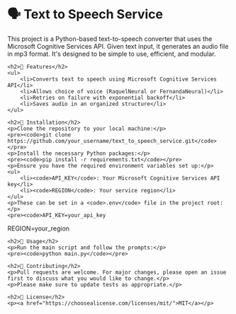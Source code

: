 
<body>
    <h1>🗣️ Text to Speech Service</h1>
    <p>This project is a Python-based text-to-speech converter that uses the Microsoft Cognitive Services API. Given text input, it generates an audio file in mp3 format. It's designed to be simple to use, efficient, and modular.</p>

    <h2>🚀 Features</h2>
    <ul>
        <li>Converts text to speech using Microsoft Cognitive Services API</li>
        <li>Allows choice of voice (RaquelNeural or FernandaNeural)</li>
        <li>Retries on failure with exponential backoff</li>
        <li>Saves audio in an organized structure</li>
    </ul>

    <h2>💽 Installation</h2>
    <p>Clone the repository to your local machine:</p>
    <pre><code>git clone https://github.com/your_username/text_to_speech_service.git</code></pre>
    <p>Install the necessary Python packages:</p>
    <pre><code>pip install -r requirements.txt</code></pre>
    <p>Ensure you have the required environment variables set up:</p>
    <ul>
        <li><code>API_KEY</code>: Your Microsoft Cognitive Services API key</li>
        <li><code>REGION</code>: Your service region</li>
    </ul>
    <p>These can be set in a <code>.env</code> file in the project root:</p>
    <pre><code>API_KEY=your_api_key
REGION=your_region</code></pre>

    <h2>🔨 Usage</h2>
    <p>Run the main script and follow the prompts:</p>
    <pre><code>python main.py</code></pre>

    <h2>🤝 Contributing</h2>
    <p>Pull requests are welcome. For major changes, please open an issue first to discuss what you would like to change.</p>
    <p>Please make sure to update tests as appropriate.</p>

    <h2>📜 License</h2>
    <p><a href="https://choosealicense.com/licenses/mit/">MIT</a></p>
</body>

